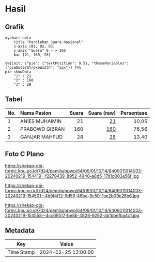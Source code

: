 # Hasil

## Grafik

```mermaid
xychart-beta
    title "Perolehan Suara Nasional"
    x-axis [01, 02, 03]
    y-axis "Suara" 0 --> 160
    bar [21, 160, 28]
```

```mermaid
%%{init: {"pie": {"textPosition": 0.5}, "themeVariables": {"pieOuterStrokeWidth": "5px"}} }%%
pie showData
    "1" : 21
    "2" : 160
    "3" : 28
```

## Tabel

| No. | Nama Paslon    | Suara | Suara (raw) | Persentase |
|:--- |:-------------- | -----:| -----------:| ----------:|
| 1   | ANIES MUHAIMIN | 21    | [21][p-1]   | 10,05      |
| 2   | PRABOWO GIBRAN | 160   | [160][p-2]  | 76,56      |
| 3   | GANJAR MAHFUD  | 28    | [28][p-3]   | 13,40      |


[p-1]: https://github.com/gigit-pemilu/pemilu-2024/blob/main/pilpres/hitung-suara/sub/64-kalimantan-timur/sub/09-penajam-paser-utara/sub/01-penajam/sub/1014-sotek/sub/003-tps/sub/paslon-1.txt
[p-2]: https://github.com/gigit-pemilu/pemilu-2024/blob/main/pilpres/hitung-suara/sub/64-kalimantan-timur/sub/09-penajam-paser-utara/sub/01-penajam/sub/1014-sotek/sub/003-tps/sub/paslon-2.txt
[p-3]: https://github.com/gigit-pemilu/pemilu-2024/blob/main/pilpres/hitung-suara/sub/64-kalimantan-timur/sub/09-penajam-paser-utara/sub/01-penajam/sub/1014-sotek/sub/003-tps/sub/paslon-3.txt

## Foto C Plano

https://sirekap-obj-formc.kpu.go.id/7d24/pemilu/ppwp/64/09/01/10/14/6409011014003-20240219-154419--f2278439-8952-4940-a8d5-17d1c003e56f.jpg

https://sirekap-obj-formc.kpu.go.id/7d24/pemilu/ppwp/64/09/01/10/14/6409011014003-20240219-154501--4b9f4f12-9d59-46be-9c50-1be2b09e26b6.jpg

https://sirekap-obj-formc.kpu.go.id/7d24/pemilu/ppwp/64/09/01/10/14/6409011014003-20240219-154558--4cc69517-be8b-4828-9292-ab1bbefba4c1.jpg


## Metadata

| Key        | Value               |
| ---------- | ------------------- |
| Time Stamp | 2024-02-25 12:00:00 |



